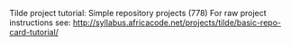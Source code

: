 Tilde project tutorial: Simple repository projects (778)
For raw project instructions see: http://syllabus.africacode.net/projects/tilde/basic-repo-card-tutorial/